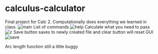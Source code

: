 # calculus-calculator
Final project for Calc 2. 
Computationally does everything we learned in class.
![main](https://github.com/Tyson-Shannon/calculus-calculator/assets/129625009/d3c23132-4930-49d4-8bfe-b93c3f761c68)
List of commands
![help](https://github.com/Tyson-Shannon/calculus-calculator/assets/129625009/e9f69a55-9fea-4267-8fdf-3e222bf68d81)
Calculate what you need to pass
![c](https://github.com/Tyson-Shannon/calculus-calculator/assets/129625009/eadffe98-2f64-4db8-909b-9b2e58b5a8de)
Save button saves to newly created file and clear button will reset GUI
 ![save](https://github.com/Tyson-Shannon/calculus-calculator/assets/129625009/6d1f22be-9ccc-4db0-becb-87f07ea6c449)

Arc length function still a little buggy
